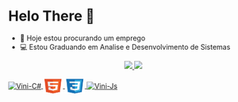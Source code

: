 # Helo There 👋

- 👀 Hoje estou procurando um emprego
- 💻 Estou Graduando em Analise e Desenvolvimento de Sistemas

<div align="center">
  <a href="https://github.com/MarcusLopeshub">
  <img height="180em" src="https://github-readme-stats.vercel.app/api?username=MarcusLopeshub&show_icons=true&theme=midnight-purple&include_all_commits=true&count_private=true"/>
  <img height="180em" src="https://github-readme-stats.vercel.app/api/top-langs/?username=MarcusLopeshub&layout=compact&langs_count=7&theme=midnight-purple"/>
</div>
<div style="display: inline_block"><br>
  <img align="center" alt="Vini-C#" height="30" width="40"  src="https://cdn.jsdelivr.net/gh/devicons/devicon/icons/csharp/csharp-original.svg">
  <img align="center" alt="Vini-HTML" height="30" width="40" src="https://raw.githubusercontent.com/devicons/devicon/master/icons/html5/html5-original.svg">
  <img align="center" alt="Rafa-CSS" height="30" width="40" src="https://raw.githubusercontent.com/devicons/devicon/master/icons/css3/css3-original.svg">
  <img align="center" alt="Vini-Js" height="30" width="40"
src="https://cdn.jsdelivr.net/gh/devicons/devicon/icons/javascript/javascript-original.svg">
</div>
